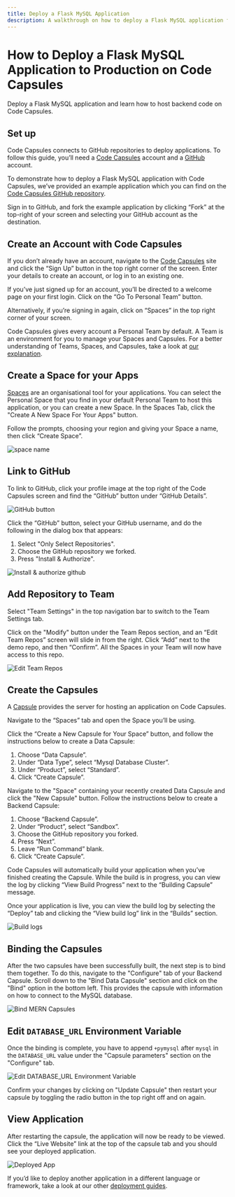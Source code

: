 ```yaml
---
title: Deploy a Flask MySQL Application
description: A walkthrough on how to deploy a Flask MySQL application from GitHub.
---
```


# How to Deploy a Flask MySQL Application to Production on Code Capsules

Deploy a Flask MySQL application and learn how to host backend code on Code Capsules. 

## Set up

Code Capsules connects to GitHub repositories to deploy applications. To follow this guide, you’ll need a [Code Capsules](https://codecapsules.io/) account and a [GitHub](https://github.com/) account.

To demonstrate how to deploy a Flask MySQL application with Code Capsules, we’ve provided an example application which you can find on the [Code Capsules GitHub repository](https://github.com/codecapsules-io/demo-flask-mysql).

Sign in to GitHub, and fork the example application by clicking “Fork” at the top-right of your screen and selecting your GitHub account as the destination.

## Create an Account with Code Capsules

If you don’t already have an account, navigate to the [Code Capsules](https://codecapsules.io/) site and click the “Sign Up” button in the top right corner of the screen. Enter your details to create an account, or log in to an existing one.

If you’ve just signed up for an account, you’ll be directed to a welcome page on your first login. Click on the “Go To Personal Team” button.

Alternatively, if you’re signing in again, click on “Spaces” in the top right corner of your screen.

Code Capsules gives every account a Personal Team by default. A Team is an environment for you to manage your Spaces and Capsules. For a better understanding of Teams, Spaces, and Capsules, take a look at [our explanation](https://codecapsules.io/docs/FAQ/teams-spaces-capsules/).

## Create a Space for your Apps

[Spaces](https://codecapsules.io/docs/FAQ/what-is-a-space/) are an organisational tool for your applications. You can select the Personal Space that you find in your default Personal Team to host this application, or you can create a new Space. In the Spaces Tab, click the "Create A New Space For Your Apps" button. 

Follow the prompts, choosing your region and giving your Space a name, then click “Create Space”.

![space name](../assets/deployment/python/space-name.png)

## Link to GitHub

To link to GitHub, click your profile image at the top right of the Code Capsules screen and find the “GitHub” button under “GitHub Details”.

![GitHub button](../assets/deployment/express/git-button.png)

Click the “GitHub” button, select your GitHub username, and do the following in the dialog box that appears:

1. Select "Only Select Repositories".
2. Choose the GitHub repository we forked.
3. Press "Install & Authorize".

![Install & authorize github](../assets/deployment/express/github-integration.png)

## Add Repository to Team

Select "Team Settings" in the top navigation bar to switch to the Team Settings tab.

Click on the "Modify" button under the Team Repos section, and an “Edit Team Repos” screen will slide in from the right. Click “Add” next to the demo repo, and then “Confirm”. All the Spaces in your Team will now have access to this repo.

![Edit Team Repos](../assets/deployment/python/team-repos.gif)

## Create the Capsules

A [Capsule](https://codecapsules.io/docs/FAQ/what-is-a-capsule/) provides the server for hosting an application on Code Capsules.

Navigate to the “Spaces” tab and open the Space you’ll be using.

Click the “Create a New Capsule for Your Space” button, and follow the instructions below to create a Data Capsule:

1. Choose “Data Capsule”.
2. Under “Data Type”, select “Mysql Database Cluster”.  
3. Under “Product”, select “Standard”.
4. Click “Create Capsule”.

Navigate to the "Space" containing your recently created Data Capsule and click the "New Capsule" button. Follow the instructions below to create a Backend Capsule:

1. Choose “Backend Capsule”.
2. Under “Product”, select “Sandbox”.
3. Choose the GitHub repository you forked.
4. Press “Next”.
5. Leave “Run Command” blank.
6. Click “Create Capsule”.

Code Capsules will automatically build your application when you’ve finished creating the Capsule. While the build is in progress, you can view the log by clicking “View Build Progress” next to the “Building Capsule” message.

Once your application is live, you can view the build log by selecting the “Deploy” tab and clicking the “View build log” link in the “Builds” section.

![Build logs](../assets/deployment/express/backend-capsule-build-logs.png)

## Binding the Capsules

After the two capsules have been successfully built, the next step is to bind them together. To do this, navigate to the "Configure" tab of your Backend Capsule. Scroll down to the "Bind Data Capsule" section and click on the "Bind" option in the bottom left. This provides the capsule with information on how to connect to the MySQL database. 

![Bind MERN Capsules](../assets/deployment/flask/bind-flask-mysql.png)

## Edit `DATABASE_URL` Environment Variable

Once the binding is complete, you have to append `+pymysql` after `mysql` in the `DATABASE_URL` value under the "Capsule parameters" section on the "Configure" tab. 

![Edit DATABASE_URL Environment Variable](../assets/deployment/flask/flask-mysql-edit-db-url.png)

Confirm your changes by clicking on "Update Capsule" then restart your capsule by toggling the radio button in the top right off and on again.

## View Application

After restarting the capsule, the application will now be ready to be viewed. Click the “Live Website” link at the top of the capsule tab and you should see your deployed application.

![Deployed App](../assets/deployment/flask/flask-mysql-app.png)

If you’d like to deploy another application in a different language or framework, take a look at our other [deployment guides](/docs/deployment/).
